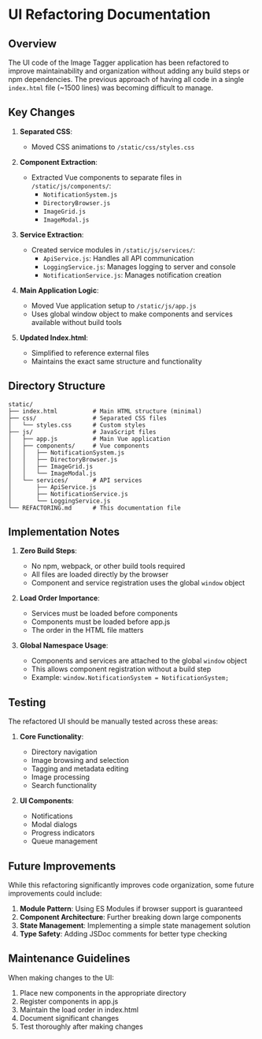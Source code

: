 # UI Refactoring Documentation

## Overview

The UI code of the Image Tagger application has been refactored to improve maintainability and organization without adding any build steps or npm dependencies. The previous approach of having all code in a single `index.html` file (~1500 lines) was becoming difficult to manage.

## Key Changes

1. **Separated CSS**: 
   - Moved CSS animations to `/static/css/styles.css`
   
2. **Component Extraction**:
   - Extracted Vue components to separate files in `/static/js/components/`:
     - `NotificationSystem.js`
     - `DirectoryBrowser.js`
     - `ImageGrid.js`
     - `ImageModal.js`

3. **Service Extraction**:
   - Created service modules in `/static/js/services/`:
     - `ApiService.js`: Handles all API communication
     - `LoggingService.js`: Manages logging to server and console
     - `NotificationService.js`: Manages notification creation

4. **Main Application Logic**:
   - Moved Vue application setup to `/static/js/app.js`
   - Uses global window object to make components and services available without build tools

5. **Updated Index.html**:
   - Simplified to reference external files
   - Maintains the exact same structure and functionality

## Directory Structure

```
static/
├── index.html          # Main HTML structure (minimal)
├── css/                # Separated CSS files 
│   └── styles.css      # Custom styles
├── js/                 # JavaScript files
│   ├── app.js          # Main Vue application
│   ├── components/     # Vue components
│   │   ├── NotificationSystem.js
│   │   ├── DirectoryBrowser.js
│   │   ├── ImageGrid.js
│   │   └── ImageModal.js
│   └── services/       # API services
│       ├── ApiService.js
│       ├── NotificationService.js
│       └── LoggingService.js
└── REFACTORING.md      # This documentation file
```

## Implementation Notes

1. **Zero Build Steps**:
   - No npm, webpack, or other build tools required
   - All files are loaded directly by the browser
   - Component and service registration uses the global `window` object

2. **Load Order Importance**:
   - Services must be loaded before components
   - Components must be loaded before app.js
   - The order in the HTML file matters

3. **Global Namespace Usage**:
   - Components and services are attached to the global `window` object
   - This allows component registration without a build step
   - Example: `window.NotificationSystem = NotificationSystem;`

## Testing

The refactored UI should be manually tested across these areas:

1. **Core Functionality**:
   - Directory navigation
   - Image browsing and selection
   - Tagging and metadata editing
   - Image processing
   - Search functionality

2. **UI Components**:
   - Notifications
   - Modal dialogs
   - Progress indicators
   - Queue management

## Future Improvements

While this refactoring significantly improves code organization, some future improvements could include:

1. **Module Pattern**: Using ES Modules if browser support is guaranteed
2. **Component Architecture**: Further breaking down large components
3. **State Management**: Implementing a simple state management solution
4. **Type Safety**: Adding JSDoc comments for better type checking

## Maintenance Guidelines

When making changes to the UI:

1. Place new components in the appropriate directory
2. Register components in app.js
3. Maintain the load order in index.html
4. Document significant changes
5. Test thoroughly after making changes 